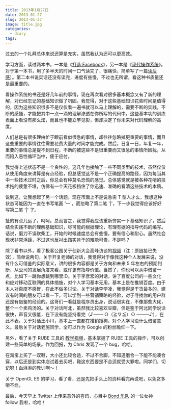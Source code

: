 ```yaml
---
title: 2013年1月27日
date: 2013-01-27
slug: 2013-01-27
image: title.jpg
categories:
  - diary
tags:
---
```


过去的一个礼拜总体来说还算是充实，虽然我认为还可以更高效。

学习方面，读过两本书，一本是《[打造 Facebook](http://book.douban.com/subject/20471120/)》，另一本是《[现代操作系统](http://book.douban.com/subject/3852290/)》。对于第一本书，用了多半天的时间一口气读完了，很痛快，简单写了一篇[读后感](https://ohcoder.com/post/2013/01/20/building-facebook/)）。第二本书说实话还没有读完，进度有些慢，不过也无所谓，看这种书质量还是最重要的。

看操作系统的书还是好几年前的事情，现在再次看对很多基本概念又有了新的理解，对已经忘记的基础知识做了巩固。我觉得，对于这些基础知识花些时间是值得的，因为这些知识很多不是仅仅看一遍书就可以马上理解的，需要不断的实践，不断的感悟，才能把其中一点一滴的理解渗透在你所写的代码中。这些基本功的训练表面上看没有那么炫，而且也不能立竿见影，但却决定了你未来对代码理解的高度。

人们总是有很多理由忙于眼前看似很急的事情，却往往忽略掉更重要的事情，而且这些重要的事情往往需要花费大量的时间才能完成。然后，日复一日，年复一年，重要的事情总是提不到日程，不断的被这些不是很重要而又很急的事情所困扰，从而陷入恶性循环当中，疲于应付。

我觉得上述状态不是一个良性的。这几年也接触了一些不同类型的技术，虽然仅仅从使用角度来讲算是有点经验，但总感觉这不是一个正确提高的路径，因为每当其中一些技术过时之后，你总会有种莫名恐慌的感觉。总体感觉就是被各种花哨的技术拖的疲惫不堪，仿佛有一个天花板挡住了你迅速、准确的看清这些技术的本质。

说到这，让我想起了另一个话题。现在市面上不是说急需 T 型人才么，我想这种状态可能因为一直在书写笔画 '一'，而忽略了第二笔 '|'，下一步我觉得应该好好写第二笔 '|' 了。

扯的有点儿远了，呵呵。总而言之，我觉得我应该重新夯实一下基础知识了，然后结合实践不断的理解基础知识，尽可能的根据理论，有理有据的指导代码的编写。话说，磨刀不误砍柴工，开始的时候速度总会有些慢，要有信心和耐心。虽然社会现状非常浮躁，不过这也反衬出踏实肯干的难能可贵，不是吗？

除了看书以外，看了极客公园关于创新大会高峰访谈的[视频](http://www.geekpark.net/event/collection/203)（注：原链接已失效），简单说两句，关于开复老师的对话，我觉得对于像我这种个人发展来说，没有什么可借鉴的实际意义，讲的很多内容都是关于方向和未来 5 年左右的预期判断，从公司的发展角度来看，或许更有指导价值。当然了，你也可以从中借鉴一点，比如下一跳你想跳到哪里:D。关于李彦宏的对话，讲了百度公司的一些文化和应对移动互联网的具体措施，对个人学习基本无用，基本上是在推销百度。由于本人对百度不感冒，在此不做多讨论。关于对话李学凌，我觉得是干货最多的，建议有时间的朋友可以看一下，可以学到一些营销策略的经验，对于寻找你的用户群还是有借鉴的经验的。这哥们一看就是程序员出身，说话很实在，不像那些大佬，整个一个卖鸡汤的。关于对话阿北，虽然我比较喜欢豆瓣，但是鉴于阿北同学说话很快，声音又很低，在下没有能坚持看完（♪─── Ｏ（≧∇≦）Ｏ ────♪），在此不表。关于对话王小川，基本上一直都在推销搜狗，对个人学习没什么借鉴意义。最后关于对话老施同学，全可以作为 Google 的粉丝瞻仰一下。

另外，看了关于 RUBE 工具的 [教学视频](http://www.youtube.com/watch?v=2gb63dUzA-E)，基本掌握了 RUBE 工具的操作，可以创建一些简单的场景。作为回报，为 Chris 发现了一个 bug，哈哈。

在淘宝上买了一双鞋，大小还比较合适，不过不合脚，不知道磨合一下能不能凑合穿，以后还是到实体店试着去买吧，鞋这东西要是不合适就受大罪啦。同学们，切记呀！血淋淋的教训啊～！

关于 OpenGL ES 的学习，看了看，还是先把手头上的资料看完再说吧，以免贪多嚼不烂。

最后，今天早上 Twitter 上传来意外的喜讯，心目中 [Bond 乐队](http://zh.wikipedia.org/wiki/BOND) 的一位女神 follow 我啦，哈哈！
